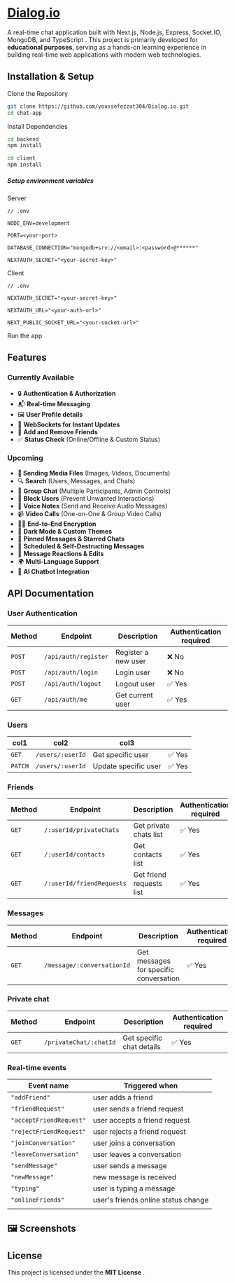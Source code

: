 # [Dialog.io](https://github.com/youssefezzat304/Dialog.io-realtime-chat)

A real-time chat application built with Next.js, Node.js, Express, Socket.IO, MongoDB, and TypeScript . This project is primarily developed for **educational purposes**, serving as a hands-on learning experience in building real-time web applications with modern web technologies.

## Installation & Setup

Clone the Repository

```bash
git clone https://github.com/youssefezzat304/Dialog.io.git
cd chat-app
```

Install Dependencies

```bash
cd backend
npm install
```

```bash
cd client
npm install
```

##### Setup environment variables

Server

```
// .env

NODE_ENV=development

PORT=<your-port>

DATABASE_CONNECTION="mongodb+srv://<email>:<password>@******"

NEXTAUTH_SECRET="<your-secret-key>"
```

Client

```
// .env

NEXTAUTH_SECRET="<your-secret-key>"

NEXTAUTH_URL="<your-auth-url>"

NEXT_PUBLIC_SOCKET_URL="<your-socket-url>"
```

Run the app

## Features

### Currently Available

- 🔒 **Authentication & Authorization**
- 📬 **Real-time Messaging**
- 🖼️ **User Profile details**
- 📡 **WebSockets for Instant Updates**
- 🤝 **Add and Remove Friends**
- ✅ **Status Check** (Online/Offline & Custom Status)

### Upcoming

- **📂 Sending Media Files** (Images, Videos, Documents)
- 🔍 **Search** (Users, Messages, and Chats)
- 👥 **Group Chat** (Multiple Participants, Admin Controls)
- 🚫 **Block Users** (Prevent Unwanted Interactions)
- 🎤 **Voice Notes** (Send and Receive Audio Messages)
- 📹 **Video Calls** (One-on-One & Group Video Calls)
- 🧑‍💻 **End-to-End Encryption**
- 🌙 **Dark Mode & Custom Themes**
- 📌 **Pinned Messages & Starred Chats**
- 📨 **Scheduled & Self-Destructing Messages**
- 🔄 **Message Reactions & Edits**
- 🌍 **Multi-Language Support**
- 🤖 **AI Chatbot Integration**

## API Documentation

### User Authentication

| Method | Endpoint             | Description         | Authentication required |
| ------ | -------------------- | ------------------- | ----------------------- |
| `POST` | `/api/auth/register` | Register a new user | ❌ No                   |
| `POST` | `/api/auth/login`    | Login user          | ❌ No                   |
| `POST` | `/api/auth/logout`   | Logout user         | ✅ Yes                  |
| `GET`  | `/api/auth/me`       | Get current user    | ✅ Yes                  |

### Users

| col1    | col2             | col3                 |        |
| ------- | ---------------- | -------------------- | ------ |
| `GET`   | `/users/:userId` | Get specific user    | ✅ Yes |
| `PATCH` | `/users/:userId` | Update specific user | ✅ Yes |

### Friends

| Method | Endpoint                  | Description              | Authentication required |
| ------ | ------------------------- | ------------------------ | ----------------------- |
| `GET`  | `/:userId/privateChats`   | Get private chats list   | ✅ Yes                  |
| `GET`  | `/:userId/contacts`       | Get contacts list        | ✅ Yes                  |
| `GET`  | `/:userId/friendRequests` | Get friend requests list | ✅ Yes                  |

### Messages

| Method | Endpoint                   | Description                            | Authentication required |
| ------ | -------------------------- | -------------------------------------- | ----------------------- |
| `GET`  | `/message/:conversationId` | Get messages for specific conversation | ✅ Yes                  |

### Private chat

| Method | Endpoint               | Description               | Authentication required |
| ------ | ---------------------- | ------------------------- | ----------------------- |
| `GET`  | `/privateChat/:chatId` | Get specific chat details | ✅ Yes                  |

### Real-time events

| Event name              | Triggered when                      |
| ----------------------- | ----------------------------------- |
| `"addFriend"`           | user adds a friend                  |
| `"friendRequest"`       | user sends a friend request         |
| `"acceptFriendRequest"` | user accepts a friend request       |
| `"rejectFriendRequest"` | user rejects a friend request       |
| `"joinConversation"`    | user joins a conversation           |
| `"leaveConversation"`   | user leaves a conversation          |
| `"sendMessage"`         | user sends a message                |
| `"newMessage"`          | new message is received             |
| `"typing"`              | user is typing a message            |
| `"onlineFriends"`       | user's friends online status change |
|                         |                                     |

## 🖼️ Screenshots

## License

This project is licensed under the **MIT License** .
